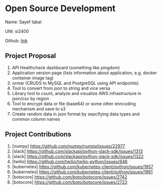 # Open Source Development

Name: Sayef Iqbal

UNI: si2400

Github: [link](https://github.com/sayefiqb)

## Project Proposal

1. API Healthcheck dashboard (something like pingdom)
2. Application version page (lists information about application, e.g. docker container image tag)
3. ormar (CRUDS to MySQL and PostgreSQL using API endpoints)
4. Tool to convert from json to string and vice versa
5. Library tool to count, analyze and visualize AWS infrastructure in json/csv by region
6. Tool to encrypt data or file (base64) or some other enncoding mechanism and save to s3
7. Create random data in json format by sepcifying data types and common column names

## Project Contributions

1. [numpy] <https://github.com/numpy/numpy/issues/22977>
2. [slack] <https://github.com/slackapi/python-slack-sdk/issues/1313>
3. [slack] <https://github.com/slackapi/python-slack-sdk/issues/1322>
4. [twilio] <https://github.com/twilio/twilio-python/issues/646>
5. [kubernetes] <https://github.com/kubernetes-client/python/issues/1957>
6. [kubernetes] <https://github.com/kubernetes-client/python/issues/1961>
7. [botocore] <https://github.com/boto/botocore/issues/2742>
8. [botocore] <https://github.com/boto/botocore/issues/2723>

